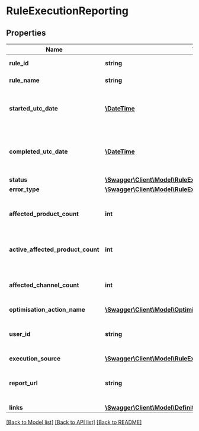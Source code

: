 # RuleExecutionReporting

## Properties
Name | Type | Description | Notes
------------ | ------------- | ------------- | -------------
**rule_id** | **string** | The rule identifier | 
**rule_name** | **string** | The name of the rule | 
**started_utc_date** | [**\DateTime**](\DateTime.md) | The start utc date of the execution of the rule | [optional] 
**completed_utc_date** | [**\DateTime**](\DateTime.md) | The completed utc date of the execution of the rule | [optional] 
**status** | [**\Swagger\Client\Model\RuleExecutionReportingStatus**](RuleExecutionReportingStatus.md) |  | 
**error_type** | [**\Swagger\Client\Model\RuleExecutionReportingErrorType**](RuleExecutionReportingErrorType.md) |  | [optional] 
**affected_product_count** | **int** | The count of affected products, active or not | [optional] 
**active_affected_product_count** | **int** | The count of affected active products | [optional] 
**affected_channel_count** | **int** | The count of affected Channels across all products | [optional] 
**optimisation_action_name** | [**\Swagger\Client\Model\OptimisationActionName**](OptimisationActionName.md) |  | [optional] 
**user_id** | **string** | The userId that executed the rule if any | [optional] 
**execution_source** | [**\Swagger\Client\Model\RuleExecutionReportingExecutionSource**](RuleExecutionReportingExecutionSource.md) |  | 
**report_url** | **string** | The url for the excel report for this execution | [optional] 
**links** | [**\Swagger\Client\Model\DefinitionsRuleExecutionReportingLinks**](DefinitionsRuleExecutionReportingLinks.md) |  | [optional] 

[[Back to Model list]](../README.md#documentation-for-models) [[Back to API list]](../README.md#documentation-for-api-endpoints) [[Back to README]](../README.md)


